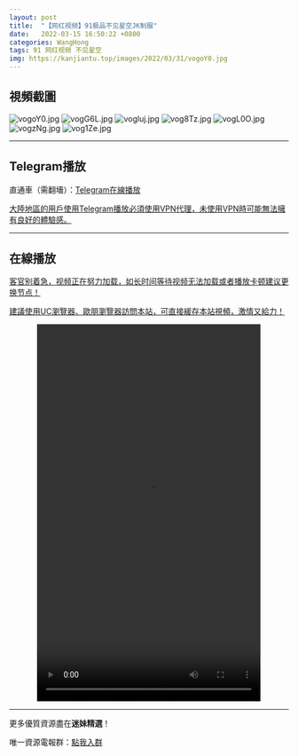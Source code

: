 ```yaml
---
layout: post
title:  "【网红视频】91极品不见星空JK制服"
date:   2022-03-15 16:50:22 +0800
categories: WangHong
tags: 91 网红视频 不见星空
img: https://kanjiantu.top/images/2022/03/31/vogoY0.jpg
---
```



## 視頻截圖

![vogoY0.jpg](https://kanjiantu.top/images/2022/03/31/vogoY0.jpg)
![vogG6L.jpg](https://kanjiantu.top/images/2022/03/31/vogG6L.jpg)
![vogluj.jpg](https://kanjiantu.top/images/2022/03/31/vogluj.jpg)
![vog8Tz.jpg](https://kanjiantu.top/images/2022/03/31/vog8Tz.jpg)
![vogL0O.jpg](https://kanjiantu.top/images/2022/03/31/vogL0O.jpg)
![vogzNg.jpg](https://kanjiantu.top/images/2022/03/31/vogzNg.jpg)
![vog1Ze.jpg](https://kanjiantu.top/images/2022/03/31/vog1Ze.jpg)

* * *
## Telegram播放

直通車（需翻墻）：[Telegram在線播放](https://t.me/mimeijingxuan/45)

<u>大陸地區的用戶使用Telegram播放必須使用VPN代理，未使用VPN時可能無法擁有良好的體驗感。</u> 
* * *
## 在線播放
<u>客官别着急，视频正在努力加载，如长时间等待视频无法加载或者播放卡顿建议更换节点！</u>

<u>建議使用UC瀏覽器、歐朋瀏覽器訪問本站，可直接緩存本站視頻，激情又給力！</u>
<center><video src="https://cdn.publer.io/uploads/videos/624493d4db279776cfbee4f2/bca2056bd70ab10a110b91233db1f1fa.mp4" width="80%" height="680px" controls="controls"></video></center>

* * *
更多優質資源盡在**迷妹精選**！

唯一資源電報群：[點我入群](https://t.me/mimeijingxuan)


